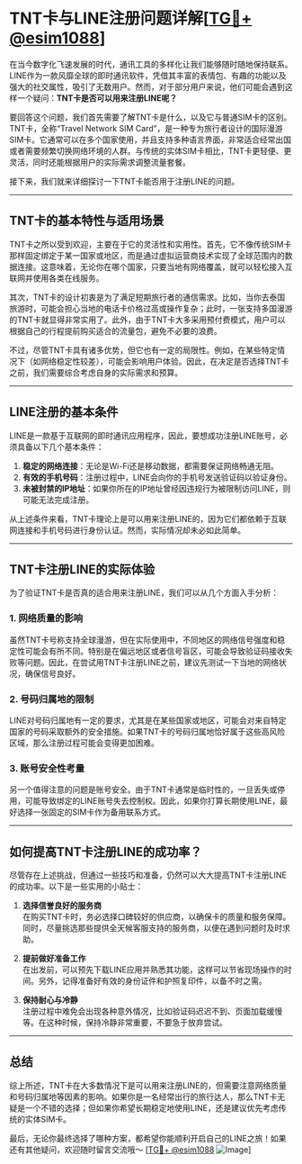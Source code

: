 # TNT卡与LINE注册问题详解[[TG💪+ @esim1088](https://t.me/s/esim1088)]

在当今数字化飞速发展的时代，通讯工具的多样化让我们能够随时随地保持联系。LINE作为一款风靡全球的即时通讯软件，凭借其丰富的表情包、有趣的功能以及强大的社交属性，吸引了无数用户。然而，对于部分用户来说，他们可能会遇到这样一个疑问：**TNT卡是否可以用来注册LINE呢？**

要回答这个问题，我们首先需要了解TNT卡是什么，以及它与普通SIM卡的区别。TNT卡，全称“Travel Network SIM Card”，是一种专为旅行者设计的国际漫游SIM卡。它通常可以在多个国家使用，并且支持多种语言界面，非常适合经常出国或者需要频繁切换网络环境的人群。与传统的实体SIM卡相比，TNT卡更轻便、更灵活，同时还能根据用户的实际需求调整流量套餐。

接下来，我们就来详细探讨一下TNT卡能否用于注册LINE的问题。

---

## TNT卡的基本特性与适用场景

TNT卡之所以受到欢迎，主要在于它的灵活性和实用性。首先，它不像传统SIM卡那样固定绑定于某一国家或地区，而是通过虚拟运营商技术实现了全球范围内的数据连接。这意味着，无论你在哪个国家，只要当地有网络覆盖，就可以轻松接入互联网并使用各类在线服务。

其次，TNT卡的设计初衷是为了满足短期旅行者的通信需求。比如，当你去泰国旅游时，可能会担心当地的电话卡价格过高或操作复杂；此时，一张支持多国漫游的TNT卡就显得非常实用了。此外，由于TNT卡大多采用预付费模式，用户可以根据自己的行程提前购买适合的流量包，避免不必要的浪费。

不过，尽管TNT卡具有诸多优势，但它也有一定的局限性。例如，在某些特定情况下（如网络稳定性较差），可能会影响用户体验。因此，在决定是否选择TNT卡之前，我们需要综合考虑自身的实际需求和预算。

---

## LINE注册的基本条件

LINE是一款基于互联网的即时通讯应用程序，因此，要想成功注册LINE账号，必须具备以下几个基本条件：

1. **稳定的网络连接**：无论是Wi-Fi还是移动数据，都需要保证网络畅通无阻。
2. **有效的手机号码**：注册过程中，LINE会向你的手机号发送验证码以验证身份。
3. **未被封禁的IP地址**：如果你所在的IP地址曾经因违规行为被限制访问LINE，则可能无法完成注册。

从上述条件来看，TNT卡理论上是可以用来注册LINE的，因为它们都依赖于互联网连接和手机号码进行身份认证。然而，实际情况却未必如此简单。

---

## TNT卡注册LINE的实际体验

为了验证TNT卡是否真的适合用来注册LINE，我们可以从几个方面入手分析：

### 1. 网络质量的影响

虽然TNT卡号称支持全球漫游，但在实际使用中，不同地区的网络信号强度和稳定性可能会有所不同。特别是在偏远地区或者信号盲区，可能会导致验证码接收失败等问题。因此，在尝试用TNT卡注册LINE之前，建议先测试一下当地的网络状况，确保信号良好。

### 2. 号码归属地的限制

LINE对号码归属地有一定的要求，尤其是在某些国家或地区，可能会对来自特定国家的号码采取额外的安全措施。如果TNT卡的号码归属地恰好属于这些高风险区域，那么注册过程可能会变得更加困难。

### 3. 账号安全性考量

另一个值得注意的问题是账号安全。由于TNT卡通常是临时性的，一旦丢失或停用，可能导致绑定的LINE账号失去控制权。因此，如果你打算长期使用LINE，最好选择一张固定的SIM卡作为备用联系方式。

---

## 如何提高TNT卡注册LINE的成功率？

尽管存在上述挑战，但通过一些技巧和准备，仍然可以大大提高TNT卡注册LINE的成功率。以下是一些实用的小贴士：

1. **选择信誉良好的服务商**  
   在购买TNT卡时，务必选择口碑较好的供应商，以确保卡的质量和服务保障。同时，尽量挑选那些提供全天候客服支持的服务商，以便在遇到问题时及时求助。

2. **提前做好准备工作**  
   在出发前，可以预先下载LINE应用并熟悉其功能，这样可以节省现场操作的时间。另外，记得准备好有效的身份证件和护照复印件，以备不时之需。

3. **保持耐心与冷静**  
   注册过程中难免会出现各种意外情况，比如验证码迟迟不到、页面加载缓慢等。在这种时候，保持冷静非常重要，不要急于放弃尝试。

---

## 总结

综上所述，TNT卡在大多数情况下是可以用来注册LINE的，但需要注意网络质量和号码归属地等因素的影响。如果你是一名经常出行的旅行达人，那么TNT卡无疑是一个不错的选择；但如果你希望长期稳定地使用LINE，还是建议优先考虑传统的实体SIM卡。

最后，无论你最终选择了哪种方案，都希望你能顺利开启自己的LINE之旅！如果还有其他疑问，欢迎随时留言交流哦～ [[TG💪+ @esim1088](https://t.me/s/esim1088) ![Image](https://i.postimg.cc/4NQfJmqS/Snipaste-2025-05-13-00-14-12.png)]